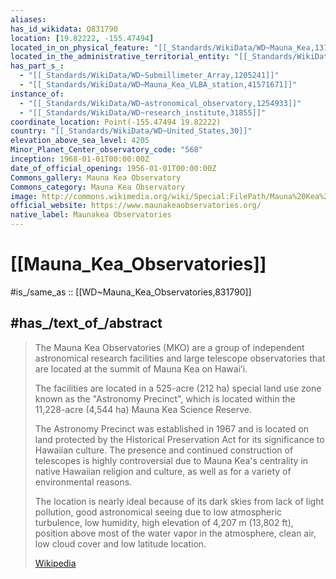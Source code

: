 ```yaml
---
aliases:
has_id_wikidata: Q831790
location: [19.82222, -155.47494]
located_in_on_physical_feature: "[[_Standards/WikiData/WD~Mauna_Kea,131230]]"
located_in_the_administrative_territorial_entity: "[[_Standards/WikiData/WD~Hawaii_County,487334]]"
has_part_s_:
  - "[[_Standards/WikiData/WD~Submillimeter_Array,1205241]]"
  - "[[_Standards/WikiData/WD~Mauna_Kea_VLBA_station,41571671]]"
instance_of:
  - "[[_Standards/WikiData/WD~astronomical_observatory,1254933]]"
  - "[[_Standards/WikiData/WD~research_institute,31855]]"
coordinate_location: Point(-155.47494 19.82222)
country: "[[_Standards/WikiData/WD~United_States,30]]"
elevation_above_sea_level: 4205
Minor_Planet_Center_observatory_code: "568"
inception: 1968-01-01T00:00:00Z
date_of_official_opening: 1956-01-01T00:00:00Z
Commons_gallery: Mauna Kea Observatory
Commons_category: Mauna Kea Observatory
image: http://commons.wikimedia.org/wiki/Special:FilePath/Mauna%20Kea%20Summit%202021-06-16%2033%20%28cropped%29.jpg
official_website: https://www.maunakeaobservatories.org/
native_label: Maunakea Observatories
---
```


# [[Mauna_Kea_Observatories]] 

#is_/same_as :: [[WD~Mauna_Kea_Observatories,831790]] 

## #has_/text_of_/abstract 

> The Mauna Kea Observatories (MKO) are a group of independent astronomical research facilities 
> and large telescope observatories that are located at the summit of Mauna Kea on  Hawaiʻi. 
> 
> The facilities are located in a 525-acre (212 ha) special land use zone 
> known as the "Astronomy Precinct", 
> which is located within the 11,228-acre (4,544 ha) Mauna Kea Science Reserve. 
> 
> The Astronomy Precinct was established in 1967 and is located on land 
> protected by the Historical Preservation Act for its significance to Hawaiian culture. 
> The presence and continued construction of telescopes is highly controversial 
> due to Mauna Kea's centrality in native Hawaiian religion and culture, 
> as well as for a variety of environmental reasons.
>
> The location is nearly ideal because of its dark skies from lack of light pollution, 
> good astronomical seeing due to low atmospheric turbulence, low humidity, 
> high elevation of 4,207 m (13,802 ft), position above most of the water vapor in the atmosphere, 
> clean air, low cloud cover and low latitude location.
>
> [Wikipedia](https://en.wikipedia.org/wiki/Mauna%20Kea%20Observatories) 


